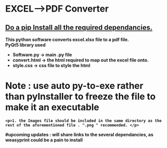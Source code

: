 # EXCEL-->PDF Converter

<u><h2> Do a pip Install all the required dependancies. </h2></u>

<b> This python software converts excel.xlsx file to a pdf file.</b><br>
<b> PyQt5 library used
<b><ul>
	<li>Software.py  -> main .py file </li>
	<li>convert.html -> the html required to map out the excel file onto.</li>
	<li>style.css    -> css file to style the html </li>
	</ul>
</b>

# Note : <b>use auto py-to-exe rather than pyInstaller to freeze the file to make it an executable </b>	
	<p>1. the Images file should be included in the same directory as the rest of the aforementioned file . ".png " recommended. </p>

#upcoming updates :
	<b> will share links to the several dependancies, as weasyprint could be             a pain to install </b> 
	
				




